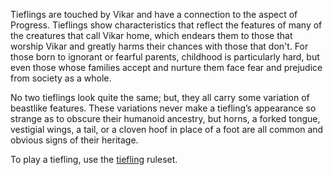 Tieflings are touched by Vikar and have a connection to the aspect of Progress. Tieflings show characteristics that reflect the features of many of the creatures that call Vikar home, which endears them to those that worship Vikar and greatly harms their chances with those that don't. For those born to ignorant or fearful parents, childhood is particularly hard, but even those whose families accept and nurture them face fear and prejudice from society as a whole.

No two tieflings look quite the same; but, they all carry some variation of beastlike features. These variations never make a tiefling’s appearance so strange as to obscure their humanoid ancestry, but horns, a forked tongue, vestigial wings, a tail, or a cloven hoof in place of a foot are all common and obvious signs of their heritage.

To play a tiefling, use the [tiefling](https://2e.aonprd.com/Ancestries.aspx?ID=26) ruleset.
